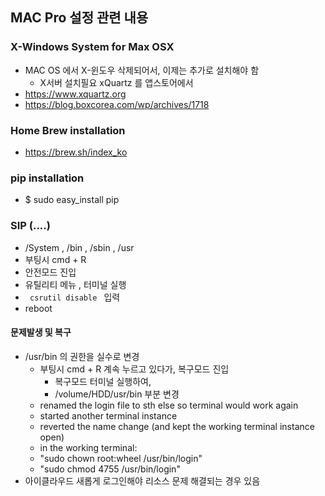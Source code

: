 ## MAC Pro 설정 관련 내용

### X-Windows System for Max OSX
- MAC OS 에서 X-윈도우 삭제되어서, 이제는 추가로 설치해야 함
  - X서버 설치필요 xQuartz 를 앱스토어에서 
- https://www.xquartz.org
- https://blog.boxcorea.com/wp/archives/1718


### Home Brew installation
- https://brew.sh/index_ko

### pip installation
- $ sudo easy_install pip

### SIP (....)
- /System , /bin , /sbin , /usr
- 부팅시 cmd + R
- 안전모드 진입
- 유틸리티 메뉴 , 터미널 실행
- <code> csrutil disable </code> 입력
- reboot

#### 문제발생 및 복구
- /usr/bin 의 권한을 실수로 변경
  - 부팅시 cmd + R 계속 누르고 있다가, 복구모드 진입
    - 복구모드 터미널 실행하여, 
    - /volume/HDD/usr/bin 부분 변경
  - renamed the login file to sth else so terminal would work again
  - started another terminal instance
  - reverted the name change (and kept the working terminal instance open)
  - in the working terminal:
  - "sudo chown root:wheel /usr/bin/login"
  - "sudo chmod 4755 /usr/bin/login"
- 아이클라우드 새롭게 로그인해야 리소스 문제 해결되는 경우 있음 
